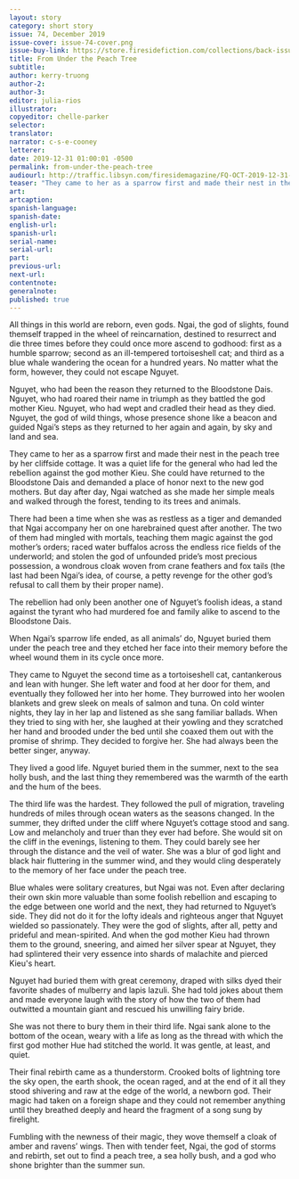 ```yaml
---
layout: story
category: short story
issue: 74, December 2019
issue-cover: issue-74-cover.png
issue-buy-link: https://store.firesidefiction.com/collections/back-issues/products/fireside-magazine-issue-74-december-2019
title: From Under the Peach Tree
subtitle:
author: kerry-truong
author-2:
author-3:
editor: julia-rios
illustrator:
copyeditor: chelle-parker
selector:
translator:
narrator: c-s-e-cooney
letterer:
date: 2019-12-31 01:00:01 -0500
permalink: from-under-the-peach-tree
audiourl: http://traffic.libsyn.com/firesidemagazine/FQ-OCT-2019-12-31-From_Under_the_Peach_Tree.mp3
teaser: "They came to her as a sparrow first and made their nest in the peach tree by her cliffside cottage."
art:
artcaption:
spanish-language:
spanish-date:
english-url:
spanish-url:
serial-name:
serial-url:
part:
previous-url:
next-url:
contentnote:
generalnote:
published: true
---
```


All things in this world are reborn, even gods. Ngai, the god of slights, found themself trapped in the wheel of reincarnation, destined to resurrect and die three times before they could once more ascend to godhood: first as a humble sparrow; second as an ill-tempered tortoiseshell cat; and third as a blue whale wandering the ocean for a hundred years. No matter what the form, however, they could not escape Nguyet.

Nguyet, who had been the reason they returned to the Bloodstone Dais. Nguyet, who had roared their name in triumph as they battled the god mother Kieu. Nguyet, who had wept and cradled their head as they died. Nguyet, the god of wild things, whose presence shone like a beacon and guided Ngai’s steps as they returned to her again and again, by sky and land and sea.

They came to her as a sparrow first and made their nest in the peach tree by her cliffside cottage. It was a quiet life for the general who had led the rebellion against the god mother Kieu. She could have returned to the Bloodstone Dais and demanded a place of honor next to the new god mothers. But day after day, Ngai watched as she made her simple meals and walked through the forest, tending to its trees and animals.

There had been a time when she was as restless as a tiger and demanded that Ngai accompany her on one harebrained quest after another. The two of them had mingled with mortals, teaching them magic against the god mother’s orders; raced water buffalos across the endless rice fields of the underworld; and stolen the god of unfounded pride’s most precious possession, a wondrous cloak woven from crane feathers and fox tails (the last had been Ngai’s idea, of course, a petty revenge for the other god’s refusal to call them by their proper name).

The rebellion had only been another one of Nguyet’s foolish ideas, a stand against the tyrant who had murdered foe and family alike to ascend to the Bloodstone Dais.

When Ngai’s sparrow life ended, as all animals’ do, Nguyet buried them under the peach tree and they etched her face into their memory before the wheel wound them in its cycle once more.

They came to Nguyet the second time as a tortoiseshell cat, cantankerous and lean with hunger. She left water and food at her door for them, and eventually they followed her into her home. They burrowed into her woolen blankets and grew sleek on meals of salmon and tuna. On cold winter nights, they lay in her lap and listened as she sang familiar ballads. When they tried to sing with her, she laughed at their yowling and they scratched her hand and brooded under the bed until she coaxed them out with the promise of shrimp. They decided to forgive her. She had always been the better singer, anyway.

They lived a good life. Nguyet buried them in the summer, next to the sea holly bush, and the last thing they remembered was the warmth of the earth and the hum of the bees.

The third life was the hardest. They followed the pull of migration, traveling hundreds of miles through ocean waters as the seasons changed. In the summer, they drifted under the cliff where Nguyet’s cottage stood and sang. Low and melancholy and truer than they ever had before. She would sit on the cliff in the evenings, listening to them. They could barely see her through the distance and the veil of water. She was a blur of god light and black hair fluttering in the summer wind, and they would cling desperately to the memory of her face under the peach tree.

Blue whales were solitary creatures, but Ngai was not. Even after declaring their own skin more valuable than some foolish rebellion and escaping to the edge between one world and the next, they had returned to Nguyet’s side. They did not do it for the lofty ideals and righteous anger that Nguyet wielded so passionately. They were the god of slights, after all, petty and prideful and mean-spirited. And when the god mother Kieu had thrown them to the ground, sneering, and aimed her silver spear at Nguyet, they had splintered their very essence into shards of malachite and pierced Kieu's heart.

Nguyet had buried them with great ceremony, draped with silks dyed their favorite shades of mulberry and lapis lazuli. She had told jokes about them and made everyone laugh with the story of how the two of them had outwitted a mountain giant and rescued his unwilling fairy bride.

She was not there to bury them in their third life. Ngai sank alone to the bottom of the ocean, weary with a life as long as the thread with which the first god mother Hue had stitched the world. It was gentle, at least, and quiet.

Their final rebirth came as a thunderstorm. Crooked bolts of lightning tore the sky open, the earth shook, the ocean raged, and at the end of it all they stood shivering and raw at the edge of the world, a newborn god. Their magic had taken on a foreign shape and they could not remember anything until they breathed deeply and heard the fragment of a song sung by firelight.

Fumbling with the newness of their magic, they wove themself a cloak of amber and ravens’ wings. Then with tender feet, Ngai, the god of storms and rebirth, set out to find a peach tree, a sea holly bush, and a god who shone brighter than the summer sun.
